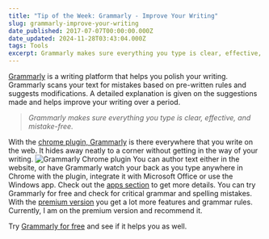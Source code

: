 ```yaml
---
title: "Tip of the Week: Grammarly - Improve Your Writing"
slug: grammarly-improve-your-writing
date_published: 2017-07-07T00:00:00.000Z
date_updated: 2024-11-28T03:43:04.000Z
tags: Tools
excerpt: Grammarly makes sure everything you type is clear, effective, and mistake-free.
---
```


[Grammarly](https://www.grammarly.com/) is a writing platform that helps you polish your writing. Grammarly scans your text for mistakes based on pre-written rules and suggests modifications. A detailed explanation is given on the suggestions made and helps improve your writing over a period.

> *Grammarly makes sure everything you type is clear, effective, and mistake-free.*

With the [chrome plugin, Grammarly](https://chrome.google.com/webstore/detail/grammarly-for-chrome/kbfnbcaeplbcioakkpcpgfkobkghlhen?hl=en) is there everywhere that you write on the web. It hides away neatly to a corner without getting in the way of your writing.
![Grammarly Chrome plugin](__GHOST_URL__/content/images/grammarly_facebook.png)
You can author text either in the website, or have Grammarly watch your back as you type anywhere in Chrome with the plugin, integrate it with Microsoft Office or use the Windows app. Check out the [apps section](https://app.grammarly.com/apps) to get more details. You can try Grammarly for free and check for critical grammar and spelling mistakes. With the [premium version](https://www.grammarly.com/premium) you get a lot more features and grammar rules. Currently, I am on the premium version and recommend it.

Try [Grammarly for free](https://www.grammarly.com/i/personalize?install=true) and see if it helps you as well.
